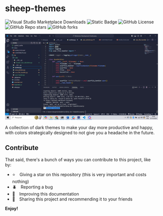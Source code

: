 # sheep-themes 

![Visual Studio Marketplace Downloads](https://img.shields.io/visual-studio-marketplace/d/BrunoCiccarino.sheep-themes?style=for-the-badge&color=blue) ![Static Badge](https://img.shields.io/badge/category-themes-blue?style=for-the-badge) ![GitHub License](https://img.shields.io/github/license/sheep-io/sheep-themes?style=for-the-badge&color=blue) ![GitHub Repo stars](https://img.shields.io/github/stars/sheep-io/sheep-themes) ![GitHub forks](https://img.shields.io/github/forks/sheep-io/sheep-themes)

![One Theme](./img/1.jpg)

A collection of dark themes to make your day more productive and happy, with colors strategically designed to not give you a headache in the future. 

## Contribute

That said, there's a bunch of ways you can contribute to this project, like by:

* ⭐ Giving a star on this repository (this is very important and costs nothing)
* 🪲 Reporting a bug
* 📄 Improving this documentation
* 🚨 Sharing this project and recommending it to your friends

**Enjoy!**
